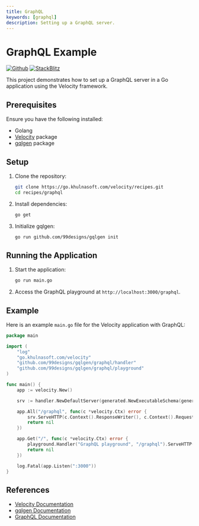 ```yaml
---
title: GraphQL
keywords: [graphql]
description: Setting up a GraphQL server.
---
```


# GraphQL Example

[![Github](https://img.shields.io/static/v1?label=&message=Github&color=2ea44f&style=for-the-badge&logo=github)](https://go.khulnasoft.com/velocity/recipes/tree/master/graphql) [![StackBlitz](https://img.shields.io/static/v1?label=&message=StackBlitz&color=2ea44f&style=for-the-badge&logo=StackBlitz)](https://stackblitz.com/github/khulnasoft/recipes/tree/master/graphql)

This project demonstrates how to set up a GraphQL server in a Go application using the Velocity framework.

## Prerequisites

Ensure you have the following installed:

- Golang
- [Velocity](https://github.com/khulnasoft/velocity) package
- [gqlgen](https://github.com/99designs/gqlgen) package

## Setup

1. Clone the repository:
    ```sh
    git clone https://go.khulnasoft.com/velocity/recipes.git
    cd recipes/graphql
    ```

2. Install dependencies:
    ```sh
    go get
    ```

3. Initialize gqlgen:
    ```sh
    go run github.com/99designs/gqlgen init
    ```

## Running the Application

1. Start the application:
    ```sh
    go run main.go
    ```

2. Access the GraphQL playground at `http://localhost:3000/graphql`.

## Example

Here is an example `main.go` file for the Velocity application with GraphQL:

```go
package main

import (
    "log"
    "go.khulnasoft.com/velocity"
    "github.com/99designs/gqlgen/graphql/handler"
    "github.com/99designs/gqlgen/graphql/playground"
)

func main() {
    app := velocity.New()

    srv := handler.NewDefaultServer(generated.NewExecutableSchema(generated.Config{Resolvers: &resolver{}}))

    app.All("/graphql", func(c *velocity.Ctx) error {
        srv.ServeHTTP(c.Context().ResponseWriter(), c.Context().Request)
        return nil
    })

    app.Get("/", func(c *velocity.Ctx) error {
        playground.Handler("GraphQL playground", "/graphql").ServeHTTP(c.Context().ResponseWriter(), c.Context().Request)
        return nil
    })

    log.Fatal(app.Listen(":3000"))
}
```

## References

- [Velocity Documentation](https://docs.khulnasoft.io)
- [gqlgen Documentation](https://gqlgen.com/)
- [GraphQL Documentation](https://graphql.org/)
